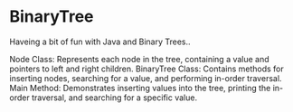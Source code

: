 # BinaryTree

Haveing a bit of fun with Java and Binary Trees..

Node Class: Represents each node in the tree, containing a value and pointers to left and right children.
BinaryTree Class: Contains methods for inserting nodes, searching for a value, and performing in-order traversal.
Main Method: Demonstrates inserting values into the tree, printing the in-order traversal, and searching for a specific value.
